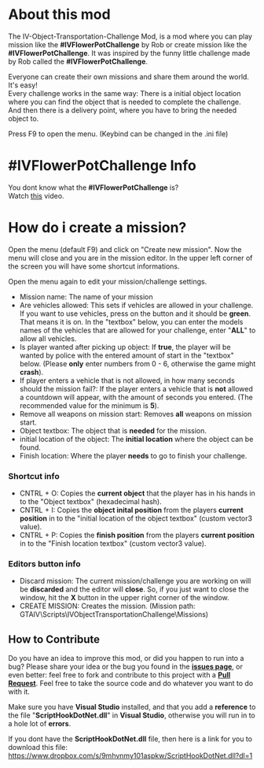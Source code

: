 # About this mod 
The IV-Object-Transportation-Challenge Mod, is a mod where you can play mission like the **#IVFlowerPotChallenge** by Rob or create mission like the **#IVFlowerPotChallenge**. It was inspired by the funny little challenge made by Rob called the **#IVFlowerPotChallenge**.  

Everyone can create their own missions and share them around the world. It's easy!  
Every challenge works in the same way: There is a initial object location where you can find the object that is needed to complete the challenge. And then there is a delivery point, where you have to bring the needed object to. 

Press F9 to open the menu. (Keybind can be changed in the .ini file)  

# #IVFlowerPotChallenge Info 
You dont know what the **#IVFlowerPotChallenge** is?  
Watch [this](https://youtu.be/A8illRd3KWE) video.

# How do i create a mission? 
Open the menu (default F9) and click on "Create new mission". Now the menu will close and you are in the mission editor. In the upper left corner of the screen you will have some shortcut informations.  

Open the menu again to edit your mission/challenge settings.  
- Mission name: The name of your mission  
- Are vehicles allowed: This sets if vehicles are allowed in your challenge. If you want to use vehicles, press on the button and it should be **green**. That means it is on. In the "textbox" below, you can enter the models names of the vehicles that are allowed for your challenge, enter "**ALL**" to allow all vehicles.  
- Is player wanted after picking up object: If **true**, the player will be wanted by police with the entered amount of start in the "textbox" below. (Please **only** enter numbers from 0 - 6, otherwise the game might **crash**).  
- If player enters a vehicle that is not allowed, in how many seconds should the mission fail?: If the player enters a vehicle that is **not** allowed a countdown will appear, with the amount of seconds you entered. (The recommended value for the minimum is **5**).  
- Remove all weapons on mission start: Removes **all** weapons on mission start.  
- Object textbox: The object that is **needed** for the mission.  
- initial location of the object: The **initial location** where the object can be found.  
- Finish location: Where the player **needs** to go to finish your challenge.  

### Shortcut info  
- CNTRL + O: Copies the **current object** that the player has in his hands in to the "Object textbox" (hexadecimal hash).  
- CNTRL + I: Copies the **object inital position** from the players **current position** in to the "initial location of the object textbox" (custom vector3 value).  
- CNTRL + P: Copies the **finish position** from the players **current position** in to the "Finish location textbox" (custom vector3 value).  

### Editors button info  
- Discard mission: The current mission/challenge you are working on will be **discarded** and the editor will **close**. So, if you just want to close the window, hit the **X** button in the upper right corner of the window.  
- CREATE MISSION: Creates the mission. (Mission path: GTAIV\Scripts\IVObjectTransportationChallenge\Missions)  

## How to Contribute
Do you have an idea to improve this mod, or did you happen to run into a bug? Please share your idea or the bug you found in the **[issues page](https://github.com/ClonkAndre/DeathMusicIV/issues)**, or even better: feel free to fork and contribute to this project with a **[Pull Request](https://github.com/ClonkAndre/DeathMusicIV/pulls)**. Feel free to take the source code and do whatever you want to do with it.  

Make sure you have **Visual Studio** installed, and that you add a **reference** to the file "**ScriptHookDotNet.dll**" in **Visual Studio**, otherwise you will run in to a hole lot of **errors**.

If you dont have the **ScriptHookDotNet.dll** file, then here is a link for you to download this file: https://www.dropbox.com/s/9mhvnmy101aspkw/ScriptHookDotNet.dll?dl=1
